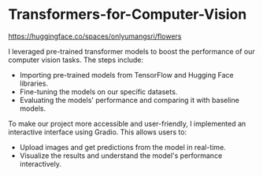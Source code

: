 # Transformers-for-Computer-Vision
https://huggingface.co/spaces/onlyumangsri/flowers

I leveraged pre-trained transformer models to boost the performance of our computer vision tasks. The steps include:
- Importing pre-trained models from TensorFlow and Hugging Face libraries.
- Fine-tuning the models on our specific datasets.
- Evaluating the models' performance and comparing it with baseline models.

To make our project more accessible and user-friendly, I implemented an interactive interface using Gradio. This allows users to:
- Upload images and get predictions from the model in real-time.
- Visualize the results and understand the model's performance interactively.
